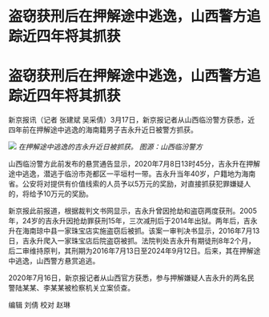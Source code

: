 # 盗窃获刑后在押解途中逃逸，山西警方追踪近四年将其抓获

# 盗窃获刑后在押解途中逃逸，山西警方追踪近四年将其抓获

新京报讯（记者 张建斌 吴采倩）3月17日，新京报记者从山西临汾警方获悉，近四年前在押解途中逃逸的海南籍男子吉永升近日被警方抓获。

![](https://inews.gtimg.com/om_bt/OWPtWS0KNcshTYA0byzkL37VubJsAuIp9GPGL3pGDDPYsAA/1000)
_在押解途中逃逸的吉永升近日被抓获。 图源：山西临汾警方_

山西临汾警方此前发布的悬赏通告显示，2020年7月8日13时45分，吉永升在押解途中逃逸，潜逃于临汾市尧都区一平垣村一带。吉永升当年40岁，户籍地为海南省。公安将对提供有价值线索的人员予以5万元的奖励，对直接抓获犯罪嫌疑人的，将给予10万元的奖励。

新京报此前报道，根据裁判文书网显示，吉永升曾因抢劫和盗窃两度获刑。2005年，24岁的吉永升因抢劫罪获刑15年，三次减刑后于2014年出狱。两年后，吉永升在海南琼中县一家珠宝店实施盗窃后被抓。该案一审判决书显示，2016年7月13日，吉永升爬入一家珠宝店后院盗窃被抓。法院判处吉永升有期徒刑8年2个月，后二审维持原判，其刑期为2016年7月13日至2024年9月12日。后来，其在押解途中逃逸，山西警方悬赏追逃。

2020年7月16日，新京报记者从山西官方获悉，参与押解嫌疑人吉永升的两名民警陆某某、李某某被检察机关立案侦查。

编辑 刘倩 校对 赵琳

